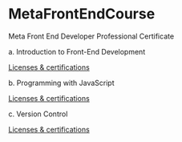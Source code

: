 # MetaFrontEndCourse
Meta Front End Developer Professional Certificate

a. Introduction to Front-End Development

[Licenses & certifications](https://coursera.org/share/f2736ef4a4ec105b82438fd02fd252b7)

b. Programming with JavaScript

[Licenses & certifications](https://coursera.org/share/0376663ee92fce364977199394eda1ea)

c. Version Control

[Licenses & certifications](https://coursera.org/share/ee757c62ccb803256090dc9b046b9d98)


